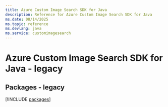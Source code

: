 ```yaml
---
title: Azure Custom Image Search SDK for Java
description: Reference for Azure Custom Image Search SDK for Java
ms.date: 08/14/2025
ms.topic: reference
ms.devlang: java
ms.service: customimagesearch
---
```

# Azure Custom Image Search SDK for Java - legacy
## Packages - legacy
[!INCLUDE [packages](custom-image-search-index.md)]